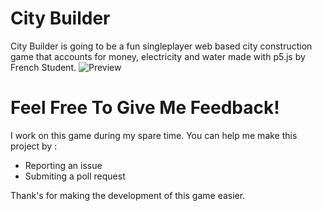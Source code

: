 # City Builder
City Builder is going to be a fun singleplayer web based city construction game that accounts for money, electricity and water made with p5.js by French Student.
![Preview](https://github.com/MathIsSimple/City-Builder/blob/master/Preview/BFF3A847-B6FC-4CBB-B7BF-E71AE68B6490.png)

# Feel Free To Give Me Feedback!
I work on this game during my spare time.
You can help me make this project by :
+ Reporting an issue
+ Submiting a poll request

Thank's for making the development of this game easier.

